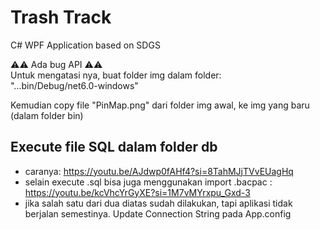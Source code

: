 # Trash Track
C# WPF Application based on SDGS

⚠️⚠️ Ada bug API ⚠️⚠️  
Untuk mengatasi nya, buat folder img dalam folder:  
"...bin/Debug/net6.0-windows"

Kemudian copy file "PinMap.png" dari folder img awal, ke img yang baru (dalam folder bin)
## Execute file SQL dalam folder db
* caranya: https://youtu.be/AJdwp0fAHf4?si=8TahMJjTVvEUagHq
* selain execute .sql bisa juga menggunakan import .bacpac : https://youtu.be/kcVhcYrGyXE?si=1M7vMYrxpu_Gxd-3
* jika salah satu dari dua diatas sudah dilakukan, tapi aplikasi tidak berjalan semestinya. Update Connection String pada App.config

